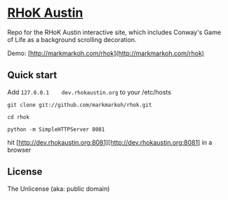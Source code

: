 # [RHoK Austin](http://markmarkoh.com/rhok)

Repo for the RHoK Austin interactive site, which includes Conway's Game of Life as a background scrolling decoration.

Demo: [http://markmarkoh.com/rhok](http://markmarkoh.com/rhok)

## Quick start

Add `127.0.0.1    dev.rhokaustin.org` to your /etc/hosts

`git clone git://github.com/markmarkoh/rhok.git`

`cd rhok`

`python -m SimpleHTTPServer 8081`

hit [http://dev.rhokaustin.org:8081][http://dev.rhokaustin.org:8081] in a browser

## License

The Unlicense (aka: public domain)
